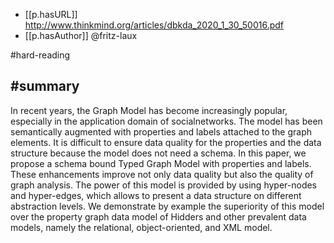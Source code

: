 

- [[p.hasURL]] http://www.thinkmind.org/articles/dbkda_2020_1_30_50016.pdf
- [[p.hasAuthor]] @fritz-laux

#hard-reading


## #summary

In recent years, the Graph Model has become increasingly popular, especially in the application domain of socialnetworks. The model has been semantically augmented with properties and labels attached to the graph elements. It is difficult to ensure data quality for the properties and the data structure because the model does not need a schema. In this paper, we propose a schema bound Typed Graph Model with properties and labels. These enhancements improve not only data quality but also the quality of graph analysis. The power of this model is provided by using hyper-nodes and hyper-edges, which allows to present a data structure on different abstraction levels. We demonstrate by example the superiority of this model over the property graph data model of Hidders and other prevalent data models, namely the relational, object-oriented, and XML model.

